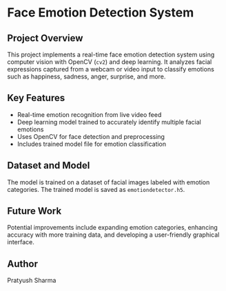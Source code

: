 # Face Emotion Detection System

## Project Overview
This project implements a real-time face emotion detection system using computer vision with OpenCV (`cv2`) and deep learning. It analyzes facial expressions captured from a webcam or video input to classify emotions such as happiness, sadness, anger, surprise, and more.

## Key Features
- Real-time emotion recognition from live video feed
- Deep learning model trained to accurately identify multiple facial emotions
- Uses OpenCV for face detection and preprocessing
- Includes trained model file for emotion classification

## Dataset and Model
The model is trained on a dataset of facial images labeled with emotion categories. The trained model is saved as `emotiondetector.h5`.

## Future Work
Potential improvements include expanding emotion categories, enhancing accuracy with more training data, and developing a user-friendly graphical interface.

## Author
Pratyush Sharma
